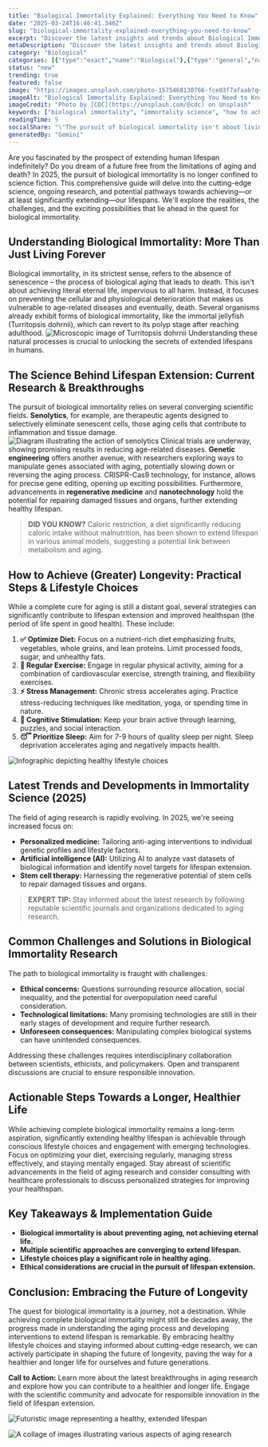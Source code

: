 ```yaml
---
title: "Biological Immortality Explained: Everything You Need to Know"
date: "2025-03-24T16:46:41.346Z"
slug: "biological-immortality-explained-everything-you-need-to-know"
excerpt: "Discover the latest insights and trends about Biological Immortality. This comprehensive guide covers everything you need to know about Biological Immortality in 2025."
metaDescription: "Discover the latest insights and trends about Biological Immortality. This comprehensive guide covers everything you need to know about Biological Immortal..."
category: "Biological"
categories: [{"type":"exact","name":"Biological"},{"type":"general","name":"Medicine"},{"type":"medium","name":"Gerontology"},{"type":"specific","name":"Senolytics"},{"type":"niche","name":"Senescent Cell Clearance"}]
status: "new"
trending: true
featured: false
image: "https://images.unsplash.com/photo-1575468130766-fce03f7afaab?q=85&w=1200&fit=max&fm=webp&auto=compress"
imageAlt: "Biological Immortality Explained: Everything You Need to Know"
imageCredit: "Photo by [CDC](https://unsplash.com/@cdc) on Unsplash"
keywords: ["biological immortality", "immortality science", "how to achieve immortality", "biological immortality research", "lifespan extension", "anti-aging treatments", "immortality breakthroughs", "buy immortality supplements", "biological immortality explained", "achieving immortality naturally"]
readingTime: 5
socialShare: "\"The pursuit of biological immortality isn't about living forever, but about living better for longer – a future where age-related diseases are a thing of the past.\""
generatedBy: "Gemini"
---
```




Are you fascinated by the prospect of extending human lifespan indefinitely?  Do you dream of a future free from the limitations of aging and death?  In 2025, the pursuit of biological immortality is no longer confined to science fiction.  This comprehensive guide will delve into the cutting-edge science, ongoing research, and potential pathways towards achieving—or at least significantly extending—our lifespans.  We'll explore the realities, the challenges, and the exciting possibilities that lie ahead in the quest for biological immortality.

## Understanding Biological Immortality: More Than Just Living Forever

Biological immortality, in its strictest sense, refers to the absence of senescence – the process of biological aging that leads to death.  This isn't about achieving literal eternal life, impervious to all harm.  Instead, it focuses on preventing the cellular and physiological deterioration that makes us vulnerable to age-related diseases and eventually, death.  Several organisms already exhibit forms of biological immortality, like the immortal jellyfish (Turritopsis dohrnii), which can revert to its polyp stage after reaching adulthood. ![Microscopic image of Turritopsis dohrnii](https://images.unsplash.com/photo-1575468130766-fce03f7afaab?q=85&w=1200&fit=max&fm=webp&auto=compress)  Understanding these natural processes is crucial to unlocking the secrets of extended lifespans in humans.

## The Science Behind Lifespan Extension: Current Research & Breakthroughs

The pursuit of biological immortality relies on several converging scientific fields.  **Senolytics**, for example, are therapeutic agents designed to selectively eliminate senescent cells, those aging cells that contribute to inflammation and tissue damage.  ![Diagram illustrating the action of senolytics](https://images.unsplash.com/photo-1531956656798-56686eeef3d4?q=85&w=1200&fit=max&fm=webp&auto=compress)  Clinical trials are underway, showing promising results in reducing age-related diseases.  **Genetic engineering** offers another avenue, with researchers exploring ways to manipulate genes associated with aging, potentially slowing down or reversing the aging process.  CRISPR-Cas9 technology, for instance, allows for precise gene editing, opening up exciting possibilities.  Furthermore, advancements in **regenerative medicine** and **nanotechnology** hold the potential for repairing damaged tissues and organs, further extending healthy lifespan.

> **DID YOU KNOW?**  Caloric restriction, a diet significantly reducing caloric intake without malnutrition, has been shown to extend lifespan in various animal models, suggesting a potential link between metabolism and aging.

## How to Achieve (Greater) Longevity:  Practical Steps & Lifestyle Choices

While a complete cure for aging is still a distant goal, several strategies can significantly contribute to lifespan extension and improved healthspan (the period of life spent in good health).  These include:

1. **✅ Optimize Diet:**  Focus on a nutrient-rich diet emphasizing fruits, vegetables, whole grains, and lean proteins.  Limit processed foods, sugar, and unhealthy fats.
2. **🔑 Regular Exercise:**  Engage in regular physical activity, aiming for a combination of cardiovascular exercise, strength training, and flexibility exercises.
3. **⚡ Stress Management:**  Chronic stress accelerates aging.  Practice stress-reducing techniques like meditation, yoga, or spending time in nature.
4. **🧠 Cognitive Stimulation:**  Keep your brain active through learning, puzzles, and social interaction.
5. **😴 Prioritize Sleep:**  Aim for 7-9 hours of quality sleep per night. Sleep deprivation accelerates aging and negatively impacts health.

![Infographic depicting healthy lifestyle choices](https://images.unsplash.com/photo-1580795479025-93d13fd9aa6c?q=85&w=1200&fit=max&fm=webp&auto=compress)

## Latest Trends and Developments in Immortality Science (2025)

The field of aging research is rapidly evolving.  In 2025, we're seeing increased focus on:

* **Personalized medicine:** Tailoring anti-aging interventions to individual genetic profiles and lifestyle factors.
* **Artificial intelligence (AI):** Utilizing AI to analyze vast datasets of biological information and identify novel targets for lifespan extension.
* **Stem cell therapy:**  Harnessing the regenerative potential of stem cells to repair damaged tissues and organs.

> **EXPERT TIP:**  Stay informed about the latest research by following reputable scientific journals and organizations dedicated to aging research.

## Common Challenges and Solutions in Biological Immortality Research

The path to biological immortality is fraught with challenges:

* **Ethical concerns:**  Questions surrounding resource allocation, social inequality, and the potential for overpopulation need careful consideration.
* **Technological limitations:**  Many promising technologies are still in their early stages of development and require further research.
* **Unforeseen consequences:**  Manipulating complex biological systems can have unintended consequences.

Addressing these challenges requires interdisciplinary collaboration between scientists, ethicists, and policymakers.  Open and transparent discussions are crucial to ensure responsible innovation.

##  Actionable Steps Towards a Longer, Healthier Life

While achieving complete biological immortality remains a long-term aspiration, significantly extending healthy lifespan is achievable through conscious lifestyle choices and engagement with emerging technologies.  Focus on optimizing your diet, exercising regularly, managing stress effectively, and staying mentally engaged.  Stay abreast of scientific advancements in the field of aging research and consider consulting with healthcare professionals to discuss personalized strategies for improving your healthspan.

## Key Takeaways & Implementation Guide

* **Biological immortality is about preventing aging, not achieving eternal life.**
* **Multiple scientific approaches are converging to extend lifespan.**
* **Lifestyle choices play a significant role in healthy aging.**
* **Ethical considerations are crucial in the pursuit of lifespan extension.**

## Conclusion: Embracing the Future of Longevity

The quest for biological immortality is a journey, not a destination. While achieving complete biological immortality might still be decades away, the progress made in understanding the aging process and developing interventions to extend lifespan is remarkable. By embracing healthy lifestyle choices and staying informed about cutting-edge research, we can actively participate in shaping the future of longevity, paving the way for a healthier and longer life for ourselves and future generations.

**Call to Action:**  Learn more about the latest breakthroughs in aging research and explore how you can contribute to a healthier and longer life.  Engage with the scientific community and advocate for responsible innovation in the field of lifespan extension.

![Futuristic image representing a healthy, extended lifespan](https://images.unsplash.com/photo-1583912372139-6a46eb6eb119?q=85&w=1200&fit=max&fm=webp&auto=compress)

![A collage of images illustrating various aspects of aging research](https://images.unsplash.com/photo-1636576109679-6f23fdc040c8?q=85&w=1200&fit=max&fm=webp&auto=compress)
